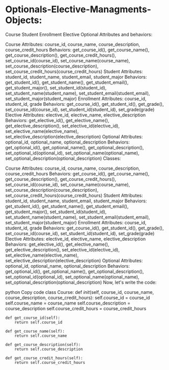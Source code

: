 # Optionals-Elective-Managments-Objects:

Course
Student
Enrollment
Elective
Optional
Attributes and behaviors:

Course
Attributes: course_id, course_name, course_description, course_credit_hours
Behaviors: get_course_id(), get_course_name(), get_course_description(), get_course_credit_hours(), set_course_id(course_id), set_course_name(course_name), set_course_description(course_description), set_course_credit_hours(course_credit_hours)
Student
Attributes: student_id, student_name, student_email, student_major
Behaviors: get_student_id(), get_student_name(), get_student_email(), get_student_major(), set_student_id(student_id), set_student_name(student_name), set_student_email(student_email), set_student_major(student_major)
Enrollment
Attributes: course_id, student_id, grade
Behaviors: get_course_id(), get_student_id(), get_grade(), set_course_id(course_id), set_student_id(student_id), set_grade(grade)
Elective
Attributes: elective_id, elective_name, elective_description
Behaviors: get_elective_id(), get_elective_name(), get_elective_description(), set_elective_id(elective_id), set_elective_name(elective_name), set_elective_description(elective_description)
Optional
Attributes: optional_id, optional_name, optional_description
Behaviors: get_optional_id(), get_optional_name(), get_optional_description(), set_optional_id(optional_id), set_optional_name(optional_name), set_optional_description(optional_description)
Classes:

Course
Attributes: course_id, course_name, course_description, course_credit_hours
Behaviors: get_course_id(), get_course_name(), get_course_description(), get_course_credit_hours(), set_course_id(course_id), set_course_name(course_name), set_course_description(course_description), set_course_credit_hours(course_credit_hours)
Student
Attributes: student_id, student_name, student_email, student_major
Behaviors: get_student_id(), get_student_name(), get_student_email(), get_student_major(), set_student_id(student_id), set_student_name(student_name), set_student_email(student_email), set_student_major(student_major)
Enrollment
Attributes: course_id, student_id, grade
Behaviors: get_course_id(), get_student_id(), get_grade(), set_course_id(course_id), set_student_id(student_id), set_grade(grade)
Elective
Attributes: elective_id, elective_name, elective_description
Behaviors: get_elective_id(), get_elective_name(), get_elective_description(), set_elective_id(elective_id), set_elective_name(elective_name), set_elective_description(elective_description)
Optional
Attributes: optional_id, optional_name, optional_description
Behaviors: get_optional_id(), get_optional_name(), get_optional_description(), set_optional_id(optional_id), set_optional_name(optional_name), set_optional_description(optional_description)
Now, let's write the code:

python
Copy code
class Course:
    def _init_(self, course_id, course_name, course_description, course_credit_hours):
        self.course_id = course_id
        self.course_name = course_name
        self.course_description = course_description
        self.course_credit_hours = course_credit_hours
        
    def get_course_id(self):
        return self.course_id
    
    def get_course_name(self):
        return self.course_name
    
    def get_course_description(self):
        return self.course_description
    
    def get_course_credit_hours(self):
        return self.course_credit_hours
    
   




